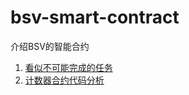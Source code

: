 # bsv-smart-contract
介绍BSV的智能合约

1. [看似不可能完成的任务](https://github.com/corper/bsv-smart-contract/blob/master/01-mission-impossible-seemingly.md)
1. [计数器合约代码分析](https://github.com/corper/bsv-smart-contract/blob/master/02-scrypt-code-analysis.md)

